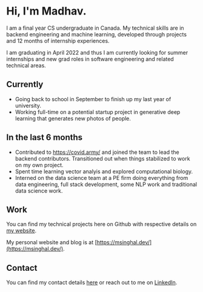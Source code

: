 <!-- ![Header](https://github.com/ms337/ms337/blob/main/assets/img/header.png) -->

<!-- ![Header](https://raw.githubusercontent.com/ms337/ms337/main/assets/header.png) -->

# Hi, I'm Madhav.

I am a final year CS undergraduate in Canada. My technical skills are in backend engineering and machine learning, developed through projects and 12 months of internship experiences.

I am graduating in April 2022 and thus I am currently looking for summer internships and new grad roles in software engineering and related technical areas. 


## Currently

- Going back to school in September to finish up my last year of university.
- Working full-time on a potential startup project in generative deep learning that generates new photos of people.


## In the last 6 months

- Contributed to https://covid.army/ and joined the team to lead the backend contributors. Transitioned out when things stabilized to work on my own project. 
- Spent time learning vector analyis and explored computational biology.  
- Interned on the data science team at a PE firm doing everything from data engineering, full stack development, some NLP work and traditional data science work.


## Work

You can find my technical projects here on Github with respective details on [my website](https://www.msinghal.dev/work).

My personal website and blog is at [https://msinghal.dev/](https://msinghal.dev/).


## Contact

You can find my contact details [here](https://www.msinghal.dev/contact) or reach out to me on [LinkedIn](https://www.linkedin.com/in/ms337/).


  <!-- - 👯 I’m looking to collaborate on ... -->
  <!-- - 🤔 I’m looking for help with ... -->
  <!-- - 💬 Ask me about ... -->
  <!-- - 📫 How to reach me: T -->
  <!-- - 😄 Pronouns: ... -->

<!-- ## Tech Stack 🛠

<div>
    <img src="https://img.shields.io/badge/python%20-%2314354C.svg?&style=for-the-badge&logo=python&logoColor=white"/>
     <img src="https://img.shields.io/badge/java-%23ED8B00.svg?&style=for-the-badge&logo=java&logoColor=white"/>
    <img src= https://img.shields.io/badge/c++%20-%2300599C.svg?&style=for-the-badge&logo=c%2B%2B&logoColor=white/>
    <img src="https://img.shields.io/badge/javascript%20-%23323330.svg?&style=for-the-badge&logo=javascript&logoColor=%23F7DF1E"/>

</div>
<div>
    <img src="https://img.shields.io/badge/react%20-%2320232a.svg?&style=for-the-badge&logo=react&logoColor=%2361DAFB"/>
    <img src="https://img.shields.io/badge/redux%20-%23593d88.svg?&style=for-the-badge&logo=redux&logoColor=white"/>
    <img src="https://img.shields.io/badge/node.js%20-%2343853D.svg?&style=for-the-badge&logo=node.js&logoColor=white"/>
    <img src="https://img.shields.io/badge/express.js%20-%23404d59.svg?&style=for-the-badge"/>
    <img src="https://img.shields.io/badge/mysql-%2300f.svg?&style=for-the-badge&logo=mysql&logoColor=white"/>
</div>
<div>
    <img src="https://img.shields.io/badge/material%20ui%20-%230081CB.svg?&style=for-the-badge&logo=material-ui&logoColor=white"/>
    <img src="https://img.shields.io/badge/bootstrap%20-%23563D7C.svg?&style=for-the-badge&logo=bootstrap&logoColor=white"/>
    <img src="https://img.shields.io/badge/adobe%20xd%20-%23FF26BE.svg?&style=for-the-badge&logo=adobe%20xd&logoColor=white"/>
</div>
<div>
<img src="https://img.shields.io/badge/Amazon%20AWS-%23232F3E?logo=amazon-aws&logoColor=white&style=for-the-badge"/>
<img src="https://img.shields.io/badge/git%20-%23F05033.svg?&style=for-the-badge&logo=git&logoColor=white"/>

</div>
 -->
